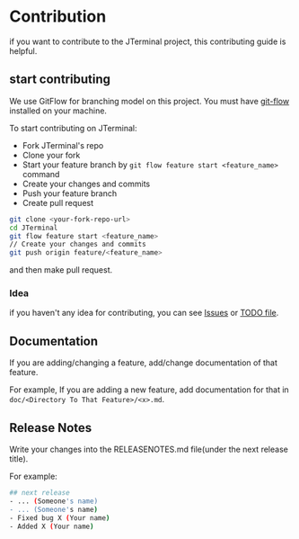 # Contribution

if you want to contribute to the JTerminal project, this contributing guide is helpful.

## start contributing

We use GitFlow for branching model on this project. You must have [git-flow](https://github.com/nvie/gitflow/wiki/Installation) installed on your machine.

To start contributing on JTerminal:
- Fork JTerminal's repo
- Clone your fork
- Start your feature branch by `git flow feature start <feature_name>` command
- Create your changes and commits
- Push your feature branch
- Create pull request

```bash
git clone <your-fork-repo-url>
cd JTerminal
git flow feature start <feature_name>
// Create your changes and commits
git push origin feature/<feature_name>
```
and then make pull request.

### Idea
if you haven't any idea for contributing, you can see [Issues](https://github.com/shuoros/JTerminal/issues) or [TODO file](https://github.com/shuoros/JTerminal/blob/main/TODO.md).

## Documentation
If you are adding/changing a feature, add/change documentation of that feature.

For example, If you are adding a new feature, add documentation for that in `doc/<Directory To That Feature>/<x>.md`.

## Release Notes
Write your changes into the RELEASENOTES.md file(under the next release title).

For example:

```bash
## next release
- ... (Someone's name)
- ... (Someone's name)
- Fixed bug X (Your name)
- Added X (Your name)
```
